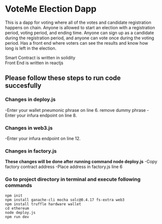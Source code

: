 # VoteMe Election Dapp
This is a dapp for voting where all of the votes and candidate registration happens on chain. Anyone is allowed to start an election with a registration period, voting period, and ending time. Anyone can sign up as a candidate during the registration period, and anyone can vote once during the voting period. Has a front end where voters can see the results and know how long is left in the election.  
  
Smart Contract is written in solidity  
Front End is written in reactjs  
  
  
## Please follow these steps to run code succesfully
### Changes in deploy.js
-Enter your wallet pneumonic phrase on line 6. remove dummy phrase
-Enter your infura endpoint on line 8.

### Changes in web3.js
-Enter your infura endpoint on line 12.

### Changes in factory.js
**These changes will be done after running command node deploy.js**
-Copy factory contract address
-Place address in factory.js line 6

### Go to project directory in terminal and execute following commands
```
npm init
npm install ganache-cli mocha solc@0.4.17 fs-extra web3
npm install truffle hardware wallet
cd ethereum
node deploy.js
npm run dev
```
